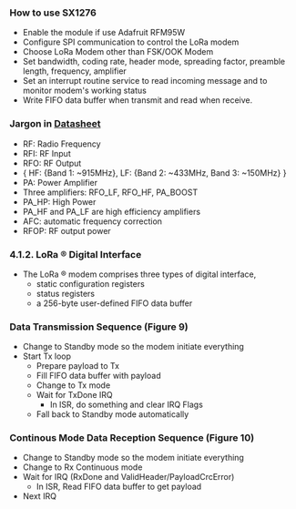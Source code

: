 ### How to use SX1276
* Enable the module if use Adafruit RFM95W 
* Configure SPI communication to control the LoRa modem
* Choose LoRa Modem other than FSK/OOK Modem
* Set bandwidth, coding rate, header mode, spreading factor, preamble length, frequency, amplifier
* Set an interrupt routine service to read incoming message and to monitor modem's working status 
* Write FIFO data buffer when transmit and read when receive.  
### Jargon in [Datasheet](DS_SX1276-7-8-9_W_APP_V7.pdf)  
* RF: Radio Frequency
* RFI: RF Input
* RFO: RF Output
* { HF: {Band 1: ~915MHz}, LF: {Band 2: ~433MHz, Band 3: ~150MHz} } 
* PA: Power Amplifier
* Three amplifiers: RFO_LF, RFO_HF, PA_BOOST
* PA_HP: High Power
* PA_HF and PA_LF are high efficiency amplifiers
* AFC: automatic frequency correction
* RFOP: RF output power
### 4.1.2. LoRa ® Digital Interface
* The LoRa ® modem comprises three types of digital interface,
  * static configuration registers
  * status registers
  * a 256-byte user-defined FIFO data buffer
### Data Transmission Sequence (Figure 9)
* Change to Standby mode so the modem initiate everything
* Start Tx loop 
  * Prepare payload to Tx
  * Fill FIFO data buffer with payload
  * Change to Tx mode
  * Wait for TxDone IRQ
    * In ISR, do something and clear IRQ Flags 
  * Fall back to Standby mode automatically
### Continous Mode Data Reception Sequence (Figure 10)
* Change to Standby mode so the modem initiate everything
* Change to Rx Continuous mode
* Wait for IRQ (RxDone and ValidHeader/PayloadCrcError)
  * In ISR, Read FIFO data buffer to get payload
* Next IRQ 
